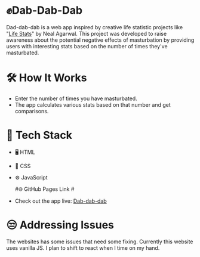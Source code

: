 # ✊Dab-Dab-Dab #
Dad-dab-dab is a web app inspired by creative life statistic projects like "[Life Stats](https://neal.fun/life-stats/)" by Neal Agarwal. This project was developed to raise awareness about the potential negative effects of masturbation by providing users with interesting stats based on the number of times they've masturbated. 

# 🛠️ How It Works #
- Enter the number of times you have masturbated.
- The app calculates various stats based on that number and get comparisons.

# 🔧 Tech Stack #
- 🖥️ HTML
- 🎨 CSS
- ⚙️ JavaScript

  #🌐 GitHub Pages Link #
- Check out the app live: [Dab-dab-dab](https://uncannypotato69.github.io/Dab-Dab-Dab/)

# 😒 Addressing Issues #
The websites has some issues that need some fixing. Currently this website uses vanilla JS. I plan to shift to react when I time on my hand.
